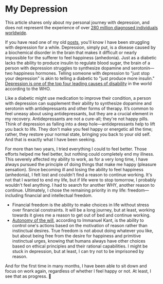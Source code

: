 # My Depression
This article shares only about my personal journey with depression, and does not represent the experience of over [280 million diagnosed individuals worldwide](https://www.who.int/news-room/fact-sheets/detail/depression). 

If you have read one of my old [posts](https://www.about-thi.com/Depression101.html), you'll know I have been struggling with depression for a while. Depression, simply put, is a disease caused by a biochemical disorder in the brain that makes it difficult or nearly impossible for the sufferer to feel happiness (anhedonia). Just as a diabetic lacks the ability to produce insulin to regulate blood sugar, the brain of a person with depression struggles to synthesize dopamine and serotonin—two happiness hormones. Telling someone with depression to "just stop your depression" is akin to telling a diabetic to "just produce more insulin." [Depression is one of the top four leading causes of disability](https://www.who.int/news/item/30-03-2017--depression-let-s-talk-says-who-as-depression-tops-list-of-causes-of-ill-health?fbclid=IwZXh0bgNhZW0CMTAAAR1KgOwRZKvKfPwW_XF0dXAqBsjPZBdApyTIP02dAGvEmH52b-SXFwn_dbs_aem_AdUqQPBoT27Sxf_HI_s9CPYbovIe3clbOqi6wubiGQ53oCCw3gBcQ7LSrfOUwUbREy5kPR2qCa6uXxw-wg6ILLR5) in the world according to the WHO.

Like a diabetic might use medication to improve their condition, a person with depression can supplement their ability to synthesize dopamine and serotonin with antidepressants and other forms of therapy. It’s common to feel uneasy about using antidepressants, but they are a crucial element in my recovery. Antidepressants are not a cure-all; they're not happy pills. Think of depression as falling into a deep hole—antidepressants help to lift you back to life. They don't make you feel happy or energetic all the time; rather, they restore your normal state, bringing you back to your old self. And that is exactly what I have been seeking.

For more than two years, I tried everything I could to feel better. Those efforts helped me feel better, but nothing could completely end my illness. This severely affected my ability to work, as for a very long time, I have always pursued the principle of doing things that make me happy (pleasure sensation). Since becoming ill and losing the ability to feel happiness (anhedonia), I felt lost and couldn't find a reason to continue working. It's not that I wanted to end my life, but if life were to stop tomorrow, I probably wouldn't feel anything.
I had to search for another WHY, another reason to continue. Ultimately, I chose the remaining priority in my life: freedom—including financial and intellectual freedom.

* Financial freedom is the ability to make choices in life without stress over financial constraints. It will be a long journey, but at least, working towards it gives me a reason to get out of bed and continue working.
* [Autonomy of the will](https://plato.stanford.edu/entries/kant-social-political/?fbclid=IwZXh0bgNhZW0CMTAAAR2iONsbb8cGj6ElYvktn6O64WD8ygyR8V8IryBHa2AE1ut1SHEgDI6woQo_aem_AdU8OoKuHCqbGju0WEzTDtamlstcpGb8dsywSBuk-HpKEwN3k73eFDIgTwrfa-mcHoqt8DYXSWoCn5j1QPaUnCQi), according to Immanuel Kant, is the ability to control one's actions based on the motivation of reason rather than instinctual desires. True freedom is not about doing whatever you like, but about being free from the desire for happiness and primitive instinctual urges, knowing that humans always have other choices based on ethical principles and their rational capabilities. I might be stuck in depression, but at least, I can try not to be imprisoned by reason.

And for the first time in many months, I have been able to sit down and focus on work again, regardless of whether I feel happy or not. At least, I see that as progress. 🙂
